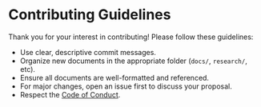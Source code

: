 # Contributing Guidelines

Thank you for your interest in contributing! Please follow these guidelines:

- Use clear, descriptive commit messages.
- Organize new documents in the appropriate folder (`docs/`, `research/`, etc).
- Ensure all documents are well-formatted and referenced.
- For major changes, open an issue first to discuss your proposal.
- Respect the [Code of Conduct](CODE_OF_CONDUCT.md).
